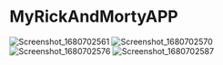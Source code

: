 # MyRickAndMortyAPP

![Screenshot_1680702561](https://user-images.githubusercontent.com/123994068/230101726-3d62cd57-e642-495f-9192-6dac48e2a965.png)
![Screenshot_1680702570](https://user-images.githubusercontent.com/123994068/230101714-801d3e51-794f-4bbd-bf0c-21b14e2623e1.png)
![Screenshot_1680702576](https://user-images.githubusercontent.com/123994068/230101696-3f8fedb9-a9f3-4ff6-a28c-66705bf17425.png)
![Screenshot_1680702587](https://user-images.githubusercontent.com/123994068/230101730-58eb959a-3115-4c58-8d1a-ca4907ca753e.png)

